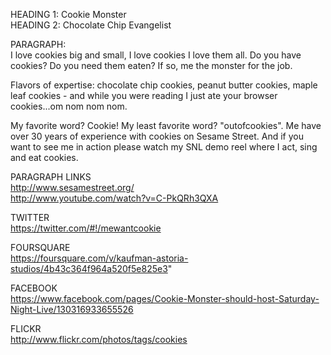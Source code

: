 HEADING 1: Cookie Monster  
HEADING 2: Chocolate Chip Evangelist  
	
PARAGRAPH:  
I love cookies big and small, I love cookies I love them all. Do you have cookies? Do you need them eaten? If so, me the monster for the job.  

Flavors of expertise: chocolate chip cookies, peanut butter cookies, maple leaf cookies - and while you were reading I just ate your browser cookies...om nom nom nom.  

My favorite word? Cookie! My least favorite word? "outofcookies". Me have over 30 years of experience with cookies on Sesame Street. And if you want to see me in action please watch my SNL demo reel where I act, sing and eat cookies.
  
PARAGRAPH LINKS  
http://www.sesamestreet.org/  
http://www.youtube.com/watch?v=C-PkQRh3QXA  
	 
TWITTER  
https://twitter.com/#!/mewantcookie  

FOURSQUARE  
https://foursquare.com/v/kaufman-astoria-studios/4b43c364f964a520f5e825e3"  

FACEBOOK  
https://www.facebook.com/pages/Cookie-Monster-should-host-Saturday-Night-Live/130316933655526  

FLICKR  
http://www.flickr.com/photos/tags/cookies  
